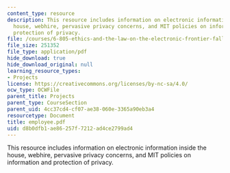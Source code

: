 ```yaml
---
content_type: resource
description: This resource includes information on electronic information inside the
  house, webhire, pervasive privacy concerns, and MIT policies on information and
  protection of privacy.
file: /courses/6-805-ethics-and-the-law-on-the-electronic-frontier-fall-2005/d8b0dfb1ae86257f7212ad4ce2799ad4_employee.pdf
file_size: 251352
file_type: application/pdf
hide_download: true
hide_download_original: null
learning_resource_types:
- Projects
license: https://creativecommons.org/licenses/by-nc-sa/4.0/
ocw_type: OCWFile
parent_title: Projects
parent_type: CourseSection
parent_uid: 4cc37cd4-cf07-ae38-060e-3365a90eb3a4
resourcetype: Document
title: employee.pdf
uid: d8b0dfb1-ae86-257f-7212-ad4ce2799ad4
---
```

This resource includes information on electronic information inside the house, webhire, pervasive privacy concerns, and MIT policies on information and protection of privacy.